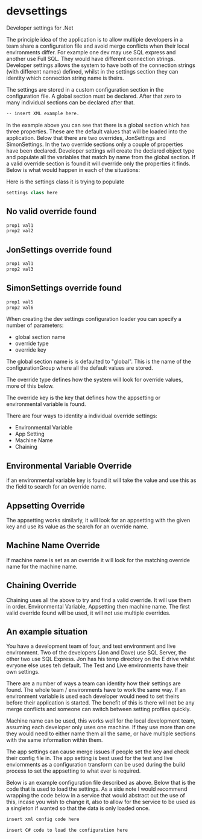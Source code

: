 # devsettings
Developer settings for .Net

The principle idea of the application is to allow multiple developers in a team share a configuration file and avoid merge conflicts when their local environments differ.  For example one dev may use SQL express and another use Full SQL.  They would have different connection strings.  Developer settings allows the system to have both of the connection strings (with different names) defined, whilst in the settings section they can identity which connection string name is theirs.

The settings are stored in a custom configuration section in the configuration file.  A global section must be declared.  After that zero to many individual sections can be declared after that.

```xml
-- insert XML example here.
```


In the example above you can see that there is a global section which has three properties.  These are the default values that will be loaded into the application.  Below that there are two overrides, JonSettings and SimonSettings.  In the two override sections only a couple of properties have been declared.  Developer settings will create the declared object type and populate all the variables that match by name from the global section.  If a valid override section is found it will override only the properties it finds.  Below is what would happen in each of the situations:

Here is the settings class it is trying to populate
```C#
settings class here
```

No valid override found
-----------------------
```c#
prop1 val1
prop2 val2
```
JonSettings override found
--------------------------
```c#
prop1 val1
prop2 val3
```
SimonSettings override found
--------------------------
```c#
prop1 val5
prop2 val6
```

When creating the dev settings configuration loader you can specify a number of parameters:

 - global section name
 - override type
 - override key
  
The global section name is is defaulted to "global".  This is the name of the configurationGroup where all the default values are stored.

The override type defines how the system will look for override values, more of this below.

The override key is the key that defines how the appsetting or environmental variable is found.


There are four ways to identity a individual override settings:

- Environmental Variable
- App Setting
- Machine Name
- Chaining 

Environmental Variable Override
-------------------------------

if an environmental variable key is found it will take the value and use this as the field to search for an override name.

Appsetting Override
-------------------------------

The appsetting works similarly, it will look for an appsetting with the given key and use its value as the search for an override name.

Machine Name Override
-------------------------------

If machine name is set as an override it will look for the matching override name for the machine name.

Chaining Override
-------------------------------

Chaining uses all the above to try and find a valid override.  It will use them in order. Environmental Variable, Appsetting then machine name.  The first valid override found will be used, it will not use multiple overrides.


An example situation
--------------------

You have a development team of four, and test environment and live environment.  Two of the developers (Jon and Dave) use SQL Server, the other two use SQL Express.  Jon has his temp directory on the E drive whilst evryone else uses teh default.  The Test and Live environments have their own settings.

There are a number of ways a team can identity how their settings are found.  The whole team / environments have to work the same way.  If an environment variable is used each developer would need to set theirs before their application is started.  The benefit of this is there will not be any merge conflicts and someone can switch between setting profiles quickly.  

Machine name can be used, this works well for the local development team, assuming each developer only uses one machine.  If they use more than one they would need to either name them all the same, or have multiple sections with the same information within them.

The app settings can cause merge issues if people set the key and check their config file in.  The app setting is best used for the test and live enviornments as a configuration transform can be used during the build process to set the appsetting to what ever is required.

Below is an example configuration file described as above.  Below that is the code that is used to load the settings.  As a side note I would recommend wrapping the code below in a service that would abstract out the use of this, incase you wish to change it, also to allow for the service to be used as a singleton if wanted so that the data is only loaded once.


```xml
insert xml config code here
```

```c# 
insert C# code to load the configuration here
```
